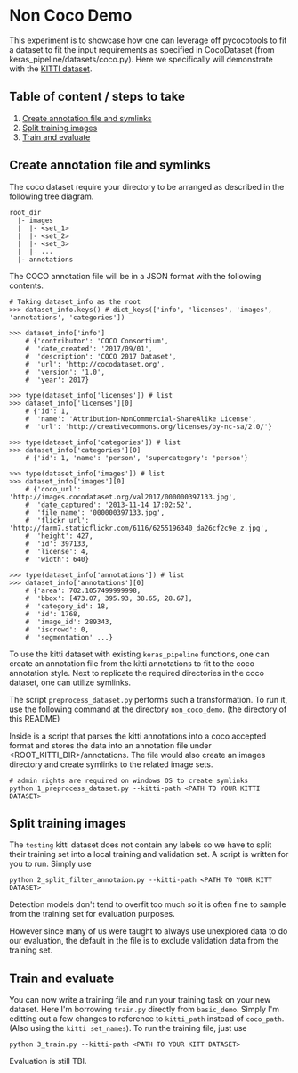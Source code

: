 # Non Coco Demo

This experiment is to showcase how one can leverage off pycocotools to fit a
dataset to fit the input requirements as specified in CocoDataset
(from keras_pipeline/datasets/coco.py). Here we specifically will demonstrate
with the [KITTI dataset](http://www.cvlibs.net/datasets/kitti/).


## Table of content / steps to take

1. [Create annotation file and symlinks](#create-annotation-file-and-symlinks)
2. [Split training images](#split-training-images)
3. [Train and evaluate](#train-and-evaluate)


## Create annotation file and symlinks

The coco dataset require your directory to be arranged as described in the following
tree diagram.

```
root_dir
  |- images
  |  |- <set_1>
  |  |- <set_2>
  |  |- <set_3>
  |  |- ...
  |- annotations
```

The COCO annotation file will be in a JSON format with the following contents.

```
# Taking dataset_info as the root
>>> dataset_info.keys() # dict_keys(['info', 'licenses', 'images', 'annotations', 'categories'])

>>> dataset_info['info']
    # {'contributor': 'COCO Consortium',
    #  'date_created': '2017/09/01',
    #  'description': 'COCO 2017 Dataset',
    #  'url': 'http://cocodataset.org',
    #  'version': '1.0',
    #  'year': 2017}

>>> type(dataset_info['licenses']) # list
>>> dataset_info['licenses'][0]
    # {'id': 1,
    #  'name': 'Attribution-NonCommercial-ShareAlike License',
    #  'url': 'http://creativecommons.org/licenses/by-nc-sa/2.0/'}

>>> type(dataset_info['categories']) # list
>>> dataset_info['categories'][0]
    # {'id': 1, 'name': 'person', 'supercategory': 'person'}

>>> type(dataset_info['images']) # list
>>> dataset_info['images'][0]
    # {'coco_url': 'http://images.cocodataset.org/val2017/000000397133.jpg',
    #  'date_captured': '2013-11-14 17:02:52',
    #  'file_name': '000000397133.jpg',
    #  'flickr_url': 'http://farm7.staticflickr.com/6116/6255196340_da26cf2c9e_z.jpg',
    #  'height': 427,
    #  'id': 397133,
    #  'license': 4,
    #  'width': 640}

>>> type(dataset_info['annotations']) # list
>>> dataset_info['annotations'][0]
    # {'area': 702.1057499999998,
    #  'bbox': [473.07, 395.93, 38.65, 28.67],
    #  'category_id': 18,
    #  'id': 1768,
    #  'image_id': 289343,
    #  'iscrowd': 0,
    #  'segmentation' ...}
```

To use the kitti dataset with existing ```keras_pipeline``` functions, one can
create an annotation file from the kitti annotations to fit to the coco
annotation style. Next to replicate the required directories in the coco dataset,
one can utilize symlinks.

The script ```preprocess_dataset.py``` performs such a transformation.
To run it, use the following command at the directory ```non_coco_demo```.
(the directory of this README)

Inside is a script that parses the kitti annotations into a coco accepted
format and stores the data into an annotation file under
<ROOT_KITTI_DIR>/annotations. The file would also create an images directory
and create symlinks to the related image sets.

```
# admin rights are required on windows OS to create symlinks
python 1_preprocess_dataset.py --kitti-path <PATH TO YOUR KITTI DATASET>
```


## Split training images

The ```testing``` kitti dataset does not contain any labels so we have to
split their training set into a local training and validation set. A
script is written for you to run. Simply use

```
python 2_split_filter_annotaion.py --kitti-path <PATH TO YOUR KITT DATASET>
```

Detection models don't tend to overfit too much so it is often fine to
sample from the training set for evaluation purposes.

However since many of us were taught to always use unexplored data to do
our evaluation, the default in the file is to exclude validation data from
the training set.


## Train and evaluate

You can now write a training file and run your training task on your new dataset.
Here I'm borrowing ```train.py``` directly from ```basic_demo```. Simply I'm editting
out a few changes to reference to ```kitti_path``` instead of ```coco_path```.
(Also using the ```kitti set_names```). To run the training file, just use

```
python 3_train.py --kitti-path <PATH TO YOUR KITT DATASET>
```

Evaluation is still TBI.
